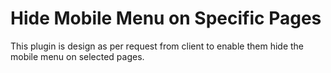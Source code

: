 # Hide Mobile Menu on Specific Pages
This plugin is design as per request from client to enable them hide the mobile menu on selected pages.